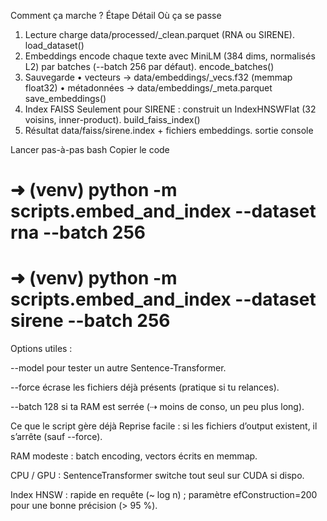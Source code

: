 Comment ça marche ?
Étape	Détail	Où ça se passe
1. Lecture	charge data/processed/<dataset>_clean.parquet (RNA ou SIRENE).	load_dataset()
2. Embeddings	encode chaque texte avec MiniLM (384 dims, normalisés L2) par batches (--batch 256 par défaut).	encode_batches()
3. Sauvegarde	• vecteurs → data/embeddings/<dataset>_vecs.f32 (memmap float32)
• métadonnées → data/embeddings/<dataset>_meta.parquet	save_embeddings()
4. Index FAISS	Seulement pour SIRENE : construit un IndexHNSWFlat (32 voisins, inner-product).	build_faiss_index()
5. Résultat	data/faiss/sirene.index + fichiers embeddings.	sortie console

Lancer pas-à-pas
bash
Copier le code
# ➜  (venv) python -m scripts.embed_and_index --dataset rna --batch 256
# ➜  (venv) python -m scripts.embed_and_index --dataset sirene --batch 256
Options utiles :

--model pour tester un autre Sentence-Transformer.

--force écrase les fichiers déjà présents (pratique si tu relances).

--batch 128 si ta RAM est serrée (⇢ moins de conso, un peu plus long).

Ce que le script gère déjà
Reprise facile : si les fichiers d’output existent, il s’arrête (sauf --force).

RAM modeste : batch encoding, vectors écrits en memmap.

CPU / GPU : SentenceTransformer switche tout seul sur CUDA si dispo.

Index HNSW : rapide en requête (~ log n) ; paramètre efConstruction=200 pour une bonne précision (> 95 %).
